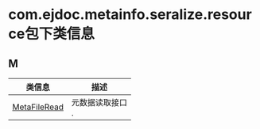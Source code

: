 
# com.ejdoc.metainfo.seralize.resource包下类信息




## M  
|   类信息  |    描述   |  
| ---- | ---- |  
|[MetaFileRead](metaInfoSeralize/com/ejdoc/metainfo/seralize/resource/MetaFileRead.md)|元数据读取接口<br>.|


